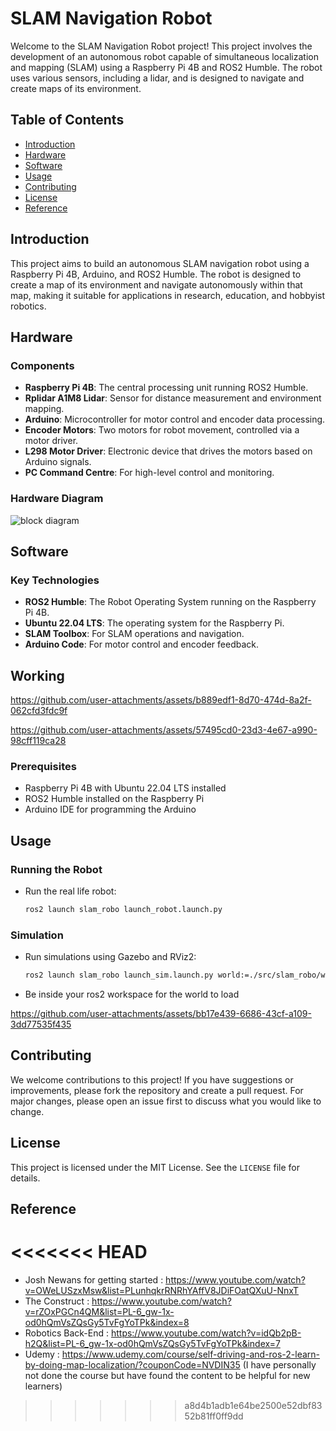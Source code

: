 # SLAM Navigation Robot

Welcome to the SLAM Navigation Robot project! This project involves the development of an autonomous robot capable of simultaneous localization and mapping (SLAM) using a Raspberry Pi 4B and ROS2 Humble. The robot uses various sensors, including a lidar, and is designed to navigate and create maps of its environment.

## Table of Contents

- [Introduction](#introduction)
- [Hardware](#hardware)
- [Software](#software)
- [Usage](#usage)
- [Contributing](#contributing)
- [License](#license)
- [Reference](#reference)


## Introduction

This project aims to build an autonomous SLAM navigation robot using a Raspberry Pi 4B, Arduino, and ROS2 Humble. The robot is designed to create a map of its environment and navigate autonomously within that map, making it suitable for applications in research, education, and hobbyist robotics.

## Hardware

### Components

- **Raspberry Pi 4B**: The central processing unit running ROS2 Humble.
- **Rplidar A1M8 Lidar**: Sensor for distance measurement and environment mapping.
- **Arduino**: Microcontroller for motor control and encoder data processing.
- **Encoder Motors**: Two motors for robot movement, controlled via a motor driver.
- **L298 Motor Driver**: Electronic device that drives the motors based on Arduino signals.
- **PC Command Centre**: For high-level control and monitoring.

### Hardware Diagram

![block diagram](https://github.com/user-attachments/assets/33b283b5-baea-43b9-8107-6f49b14c1c54)

## Software

### Key Technologies

- **ROS2 Humble**: The Robot Operating System running on the Raspberry Pi 4B.
- **Ubuntu 22.04 LTS**: The operating system for the Raspberry Pi.
- **SLAM Toolbox**: For SLAM operations and navigation.
- **Arduino Code**: For motor control and encoder feedback.


## Working 

https://github.com/user-attachments/assets/b889edf1-8d70-474d-8a2f-062cfd3fdc9f

https://github.com/user-attachments/assets/57495cd0-23d3-4e67-a990-98cff119ca28

### Prerequisites

- Raspberry Pi 4B with Ubuntu 22.04 LTS installed
- ROS2 Humble installed on the Raspberry Pi
- Arduino IDE for programming the Arduino


## Usage

### Running the Robot

- Run the real life robot:
  ```bash
  ros2 launch slam_robo launch_robot.launch.py
  ```

### Simulation

- Run simulations using Gazebo and RViz2:
  ```bash
  ros2 launch slam_robo launch_sim.launch.py world:=./src/slam_robo/worlds/obstacles.world
  ```
- Be inside your ros2 workspace for the world to load

https://github.com/user-attachments/assets/bb17e439-6686-43cf-a109-3dd77535f435

## Contributing

We welcome contributions to this project! If you have suggestions or improvements, please fork the repository and create a pull request. For major changes, please open an issue first to discuss what you would like to change.

## License

This project is licensed under the MIT License. See the `LICENSE` file for details.

## Reference
<<<<<<< HEAD
=======

- Josh Newans for getting started : https://www.youtube.com/watch?v=OWeLUSzxMsw&list=PLunhqkrRNRhYAffV8JDiFOatQXuU-NnxT
- The Construct : https://www.youtube.com/watch?v=rZOxPGCn4QM&list=PL-6_gw-1x-od0hQmVsZQsGy5TvFgYoTPk&index=8
- Robotics Back-End : https://www.youtube.com/watch?v=idQb2pB-h2Q&list=PL-6_gw-1x-od0hQmVsZQsGy5TvFgYoTPk&index=7
- Udemy : https://www.udemy.com/course/self-driving-and-ros-2-learn-by-doing-map-localization/?couponCode=NVDIN35 (I have personally not done the course but have found the content to be helpful for new learners)
>>>>>>> a8d4b1adb1e64be2500e52dbf8352b81ff0ff9dd
